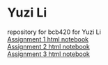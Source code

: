 # Yuzi Li
repository for bcb420 for Yuzi Li  
[Assignment 1 html notebook](https://github.com/bcb420-2022/Yuzi_Li/blob/main/assignment1.nb.html)  
[Assignment 2 html notebook](https://github.com/bcb420-2022/Yuzi_Li/blob/main/A2_Yuzi_Li.html)  
[Assignment 3 html notebook](https://github.com/bcb420-2022/Yuzi_Li/blob/main/A3_Yuzi_Li.html)  
